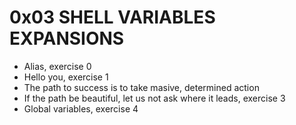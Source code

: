 # 0x03 SHELL VARIABLES EXPANSIONS
* Alias, exercise 0
* Hello you, exercise 1
* The path to success is to take masive, determined action
* If the path be beautiful, let us not ask where it leads, exercise 3
* Global variables, exercise 4
